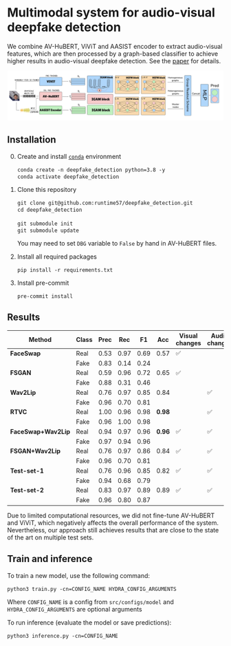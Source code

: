 # Multimodal system for audio-visual deepfake detection

We combine AV-HuBERT, ViViT and AASIST encoder to extract audio-visual features, which are then processed by a graph-based classifier to achieve higher results in audio-visual deepfake detection. See the [paper](https://github.com/runtime57/deepfake_detection/blob/main/paper/Multimodal%20System%20for%20Audio-Visual%20Deepfake%20Detection.pdf) for details.

![Full pipeline illustration](paper/graphics/FullPipeline.png)

## Installation

0. Create and install [`conda`](https://conda.io/projects/conda/en/latest/user-guide/getting-started.html) environment

    ```
    conda create -n deepfake_detection python=3.8 -y
    conda activate deepfake_detection
    ```

1. Clone this repository

    ```
    git clone git@github.com:runtime57/deepfake_detection.git
    cd deepfake_detection

    git submodule init
    git submodule update
    ```

    You may need to set `DBG` variable to `False` by hand in AV-HuBERT files.

2. Install all required packages
    ```
    pip install -r requirements.txt
    ```
3. Install pre-commit
    ```
    pre-commit install
    ```

## Results


| Method               | Class | Prec | Rec  | F1   | Acc  | Visual changes | Audio changes |
|----------------------|-------|------|------|------|------|----------------|----------------|
| **FaceSwap**         | Real  | 0.53 | 0.97 | 0.69 | 0.57 | ✅             |                |
|                      | Fake  | 0.83 | 0.14 | 0.24 |      |                |                |
| **FSGAN**            | Real  | 0.59 | 0.96 | 0.72 | 0.65 | ✅             |                |
|                      | Fake  | 0.88 | 0.31 | 0.46 |      |                |                |
| **Wav2Lip**          | Real  | 0.76 | 0.97 | 0.85 | 0.84 |                | ✅             |
|                      | Fake  | 0.96 | 0.70 | 0.81 |      |                |                |
| **RTVC**             | Real  | 1.00 | 0.96 | 0.98 | **0.98** |                | ✅             |
|                      | Fake  | 0.96 | 1.00 | 0.98 |      |                |                |
| **FaceSwap+Wav2Lip** | Real  | 0.94 | 0.97 | 0.96 | **0.96** | ✅             | ✅             |
|                      | Fake  | 0.97 | 0.94 | 0.96 |      |                |                |
| **FSGAN+Wav2Lip**    | Real  | 0.76 | 0.97 | 0.86 | 0.84 | ✅             | ✅             |
|                      | Fake  | 0.96 | 0.70 | 0.81 |      |                |                |
| **Test-set-1**       | Real  | 0.76 | 0.96 | 0.85 | 0.82 | ✅             | ✅             |
|                      | Fake  | 0.94 | 0.68 | 0.79 |      |                |                |
| **Test-set-2**       | Real  | 0.83 | 0.97 | 0.89 | 0.89 | ✅             | ✅             |
|                      | Fake  | 0.96 | 0.80 | 0.87 |      |                |                |


Due to limited computational resources, we did not fine-tune AV-HuBERT and ViViT, which negatively affects the overall performance of the system. Nevertheless, our approach still achieves results that are close to the state of the art on multiple test sets.

## Train and inference
 

To train a new model, use the following command:
```
python3 train.py -cn=CONFIG_NAME HYDRA_CONFIG_ARGUMENTS
```
Where `CONFIG_NAME` is a config from `src/configs/model` and `HYDRA_CONFIG_ARGUMENTS` are optional arguments

To run inference (evaluate the model or save predictions):
```
python3 inference.py -cn=CONFIG_NAME
```

